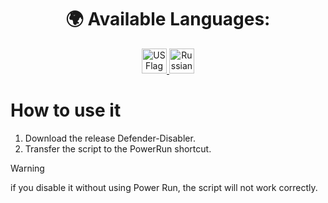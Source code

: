 <!-- language --> 
<div align="center">
  <h1>🌍 Available Languages:</h1>

  <a href="https://github.com/XMontech1337X/Defender-Disabler/blob/main/README.md">
    <img src="https://cdn-icons-png.flaticon.com/64/16021/16021822.png" alt="US Flag" width="40">
  </a>

  <a href="https://github.com/XMontech1337X/Defender-Disabler/blob/main/ПРОЧТИ.md">
    <img src="https://cdn-icons-png.flaticon.com/64/10598/10598800.png" alt="Russian Flag" width="40">
  </a>
</div>

</div>

# How to use it
1. Download the release Defender-Disabler.
2. Transfer the script to the PowerRun shortcut.

> [!WARNING]  
> if you disable it without using Power Run, the script will not work correctly.
</br>
